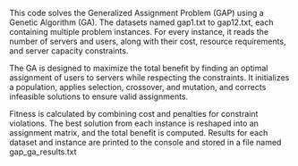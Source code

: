 This code solves the Generalized Assignment Problem (GAP) using a Genetic Algorithm (GA).
The datasets named gap1.txt to gap12.txt, each containing multiple problem instances. For every instance, 
it reads the number of servers and users, along with their cost, resource requirements, and server capacity constraints.
 
The GA is designed to maximize the total benefit by finding an optimal assignment of users to servers while respecting the constraints.
It initializes a population, applies selection, crossover, and mutation, and corrects infeasible solutions to ensure valid assignments.

Fitness is calculated by combining cost and penalties for constraint violations. The best solution from each instance is reshaped into an assignment matrix, 
and the total benefit is computed. Results for each dataset and instance are printed to the console and stored in a file named gap_ga_results.txt
